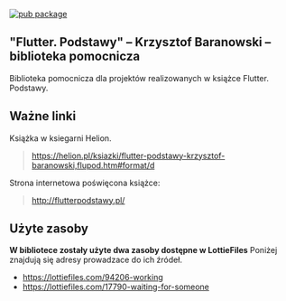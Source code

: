 [![pub package](https://img.shields.io/pub/v/flutter_podstawy_utilities.svg)](https://pub.dev/packages/flutter_podstawy_utilities)

## "Flutter. Podstawy" – Krzysztof Baranowski – biblioteka pomocnicza
Biblioteka pomocnicza dla projektów realizowanych w książce Flutter. Podstawy.


## Ważne linki

Książka w ksiegarni Helion.
> https://helion.pl/ksiazki/flutter-podstawy-krzysztof-baranowski,flupod.htm#format/d

Strona internetowa poświęcona książce:
> http://flutterpodstawy.pl/

## Użyte zasoby

**W bibliotece zostały użyte dwa zasoby dostępne w LottieFiles**
Poniżej znajdują się adresy prowadzace do ich źródeł.
- https://lottiefiles.com/94206-working
- https://lottiefiles.com/17790-waiting-for-someone

